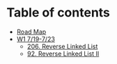 # Table of contents

* [Road Map](README.md)
* [W1 7/19-7/23](w1-7-19-7-23/README.md)
  * [206. Reverse Linked List](w1-7-19-7-23/206.-reverse-linked-list.md)
  * [92. Reverse Linked List II](w1-7-19-7-23/92.-reverse-linked-list-ii.md)

